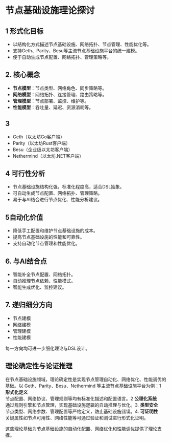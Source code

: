 # 节点基础设施理论探讨

## 1 形式化目标

- 以结构化方式描述节点基础设施、网络拓扑、节点管理、性能优化等。
- 支持Geth、Parity、Besu等主流节点基础设施平台的统一建模。
- 便于自动生成节点配置、网络拓扑、管理策略等。

## 2. 核心概念

- **节点模型**：节点类型、网络角色、同步策略等。
- **网络模型**：网络拓扑、连接管理、路由策略等。
- **管理模型**：节点部署、监控、维护等。
- **性能模型**：吞吐量、延迟、资源消耗等。

## 3

- Geth（以太坊Go客户端）
- Parity（以太坊Rust客户端）
- Besu（企业级以太坊客户端）
- Nethermind（以太坊.NET客户端）

## 4 可行性分析

- 节点基础设施结构化强，标准化程度高，适合DSL抽象。
- 可自动生成节点配置、网络拓扑、管理策略。
- 易于与AI结合进行节点优化、性能分析建议。

## 5自动化价值

- 降低手工配置和维护节点基础设施的成本。
- 提高节点基础设施的性能和可靠性。
- 支持自动化节点管理和性能优化。

## 6. 与AI结合点

- 智能补全节点配置、网络拓扑。
- 自动推理节点依赖、性能模式。
- 智能生成优化、监控建议。

## 7. 递归细分方向

- 节点建模
- 网络建模
- 管理建模
- 性能建模

每一方向均可进一步细化理论与DSL设计。

## 理论确定性与论证推理

在节点基础设施领域，理论确定性是实现节点管理自动化、网络优化、性能调优的基础。以 Geth、Parity、Besu、Nethermind 等主流节点基础设施平台为例：1 **形式化定义**  
   节点配置、网络协议、管理规则等均有标准化描述和配置语言。2 **公理化系统**  
   通过规则引擎和节点管理，实现基础设施逻辑的自动推理与优化。3. **类型安全**  
   节点类型、网络参数、管理配置等严格定义，防止基础设施错误。4. **可证明性**  
   关键属性如节点可用性、网络性能等可通过验证和测试进行形式化证明。

这些理论基础为节点基础设施的自动化配置、网络优化和性能调优提供了理论支撑。
